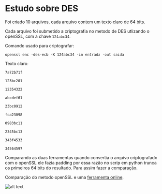 # Estudo sobre DES

Foi criado 10 arquivos, cada arquivo contem um texto claro de 64 bits.

Cada arquivo foi submetido a criptografia no metodo de DES utlizando o openSSL, com a chave ```124abc34```. 

Comando usado para criptografar:
 
```openssl enc -des-ecb -K 124abc34 -in entrada -out saida```

Texto claro:

``` 
7a72b71f

123bc201

12354322

abcdef61

23bc0912

fca23098

0983bc11

2345bc13

343f4533

34564597 
```

Comparando as duas ferramentas quando convertia o arquivo criptografado com o openSSL ele fazia padding por essa razão no scrip em python trunca os primeiros 64 bits do resultado. Para assim fazer a comparação. 

Comparação do metodo openSSL e uma [ferramenta online](http://des.online-domain-tools.com/).


![alt text](img/comparacao-openSSL-desonline.png)

